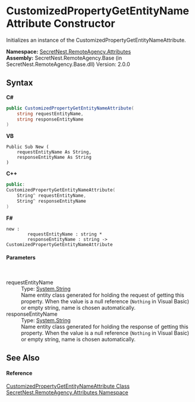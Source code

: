 # CustomizedPropertyGetEntityNameAttribute Constructor 
 

Initializes an instance of the CustomizedPropertyGetEntityNameAttribute.

**Namespace:**&nbsp;<a href="N_SecretNest_RemoteAgency_Attributes">SecretNest.RemoteAgency.Attributes</a><br />**Assembly:**&nbsp;SecretNest.RemoteAgency.Base (in SecretNest.RemoteAgency.Base.dll) Version: 2.0.0

## Syntax

**C#**<br />
``` C#
public CustomizedPropertyGetEntityNameAttribute(
	string requestEntityName,
	string responseEntityName
)
```

**VB**<br />
``` VB
Public Sub New ( 
	requestEntityName As String,
	responseEntityName As String
)
```

**C++**<br />
``` C++
public:
CustomizedPropertyGetEntityNameAttribute(
	String^ requestEntityName, 
	String^ responseEntityName
)
```

**F#**<br />
``` F#
new : 
        requestEntityName : string * 
        responseEntityName : string -> CustomizedPropertyGetEntityNameAttribute
```


#### Parameters
&nbsp;<dl><dt>requestEntityName</dt><dd>Type: <a href="https://docs.microsoft.com/dotnet/api/system.string" target="_blank">System.String</a><br />Name entity class generated for holding the request of getting this property. When the value is a null reference (`Nothing` in Visual Basic) or empty string, name is chosen automatically.</dd><dt>responseEntityName</dt><dd>Type: <a href="https://docs.microsoft.com/dotnet/api/system.string" target="_blank">System.String</a><br />Name entity class generated for holding the response of getting this property. When the value is a null reference (`Nothing` in Visual Basic) or empty string, name is chosen automatically.</dd></dl>

## See Also


#### Reference
<a href="T_SecretNest_RemoteAgency_Attributes_CustomizedPropertyGetEntityNameAttribute">CustomizedPropertyGetEntityNameAttribute Class</a><br /><a href="N_SecretNest_RemoteAgency_Attributes">SecretNest.RemoteAgency.Attributes Namespace</a><br />
